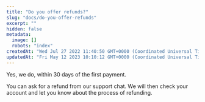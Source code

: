 ```yaml
---
title: "Do you offer refunds?"
slug: "docs/do-you-offer-refunds"
excerpt: ""
hidden: false
metadata: 
  image: []
  robots: "index"
createdAt: "Wed Jul 27 2022 11:40:50 GMT+0000 (Coordinated Universal Time)"
updatedAt: "Fri May 12 2023 10:10:12 GMT+0000 (Coordinated Universal Time)"
---
```

Yes, we do, within 30 days of the first payment.

You can ask for a refund from our support chat. We will then check your account and let you know about the process of refunding.
